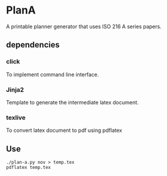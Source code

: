# PlanA
A printable planner generator that uses ISO 216 A series papers.

## dependencies

### click
To implement command line interface.

### Jinja2
Template to generate the intermediate latex document.

### texlive
To convert latex document to pdf using pdflatex

## Use

``` shell
./plan-a.py nov > temp.tex
pdflatex temp.tex
```

